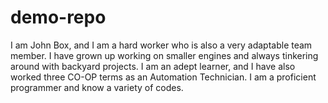 # demo-repo
I am John Box, and I am a hard worker who is also a very adaptable team member. I have grown up working on smaller engines and always tinkering around with backyard projects. I am an adept learner, and I have also worked three CO-OP terms as an Automation Technician. I am a proficient programmer and know a variety of codes. 
